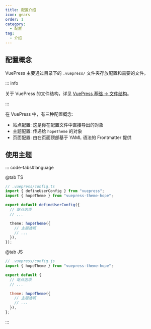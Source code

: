 ```yaml
---
title: 配置介绍
icon: gears
order: 1
category:
  - 配置
tag:
  - 介绍
---
```


## 配置概念

VuePress 主要通过目录下的 `.vuepress/` 文件夹存放配置和需要的文件。

::: info

关于 VuePress 的文件结构，详见 [VuePress 基础 → 文件结构](../cookbook/vuepress/file.md)。

:::

在 VuePress 中，有三种配置概念:

- 站点配置: 这是你在配置文件中直接导出的对象
- 主题配置: 传递给 `hopeTheme` 的对象
- 页面配置: 由在页面顶部基于 YAML 语法的 Frontmatter 提供

## 使用主题

::: code-tabs#language

@tab TS

```ts
// .vuepress/config.ts
import { defineUserConfig } from "vuepress";
import { hopeTheme } from "vuepress-theme-hope";

export default defineUserConfig({
  // 站点选项
  // ...

  theme: hopeTheme({
    // 主题选项
    // ...
  }),
});
```

@tab JS

```js
// .vuepress/config.js
import { hopeTheme } from "vuepress-theme-hope";

export default {
  // 站点选项
  // ...

  theme: hopeTheme({
    // 主题选项
    // ...
  }),
};
```

:::
